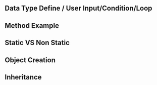 ## Data Type Define / User Input/Condition/Loop
## Method Example
## Static VS Non Static
## Object Creation
## Inheritance
